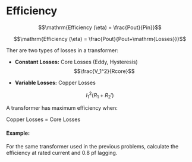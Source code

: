 # Efficiency
$$\mathrm{Efficiency (\eta) = \frac{Pout}{Pin}}$$

$$\mathrm{Efficiency (\eta) = \frac{Pout}{Pout+\mathrm{Losses}}}$$


Ther are two types of losses in a transformer:
- **Constant Losses:** Core Losses (Eddy, Hysteresis)
$$\frac{V_1^2}{Rcore}$$

- **Variable Losses:** Copper Losses

$$I_1^2 (R_1 + R_2')$$

A transformer has maximum efficiency when:

Copper Losses = Core Losses

#### Example:
For the same transformer used in the previous problems, calculate the efficiency at rated current and 0.8 pf lagging.

